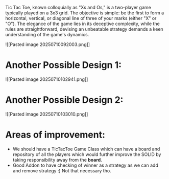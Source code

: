 
Tic Tac Toe, known colloquially as "Xs and Os," is a two-player game typically played on a 3x3 grid. The objective is simple: be the first to form a horizontal, vertical, or diagonal line of three of your marks (either "X" or "O"). The elegance of the game lies in its deceptive complexity, while the rules are straightforward, devising an unbeatable strategy demands a keen understanding of the game's dynamics.


![[Pasted image 20250710092003.png]]


# Another Possible Design 1:
![[Pasted image 20250710102941.png]]

# Another Possible Design 2:

![[Pasted image 20250710103010.png]]


# Areas of improvement:

- We should have a TicTacToe Game Class which can have a board and repository of all the players which would further improve the SOLID by taking responsibility away from the **board**.
- Good Addon to have checking of winner as a strategy as we can add and remove strategy :) Not that necessary tho.